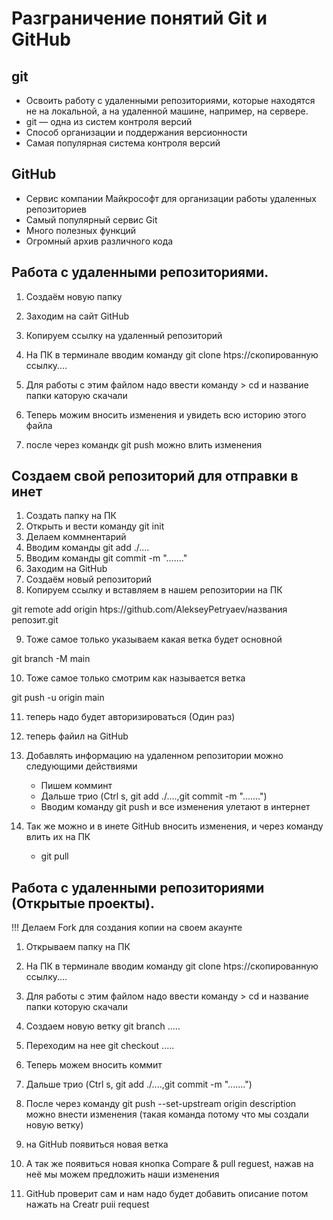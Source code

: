 # Разграничение понятий Git и GitHub

## git
* Освоить работу с удаленными
репозиториями, которые находятся
не на локальной, а на удаленной машине,
например, на сервере.
* git — одна из систем контроля версий
* Способ организации и поддержания версионности
* Самая популярная система контроля версий

## GitHub
* Сервис компании Майкрософт для
организации работы удаленных
репозиториев
* Самый популярный сервис Git
* Много полезных функций
* Огромный архив различного кода

## Работа с удаленными репозиториями. 

1) Создаём новую папку 

2) Заходим на сайт GitHub

3) Копируем ссылку на удаленный репозиторий
4) На ПК в терминале вводим команду git clone htps://скопированную ссылку....
5) Для работы с этим файлом надо ввести команду >  cd и название папки каторую скачали
6) Теперь можим вносить изменения и увидеть всю историю этого файла 
7) после через командк git push можно влить изменения 


## Создаем свой репозиторий для отправки в инет
1) Создать папку на ПК
2) Открыть и вести команду git init 
3) Делаем коммнентарий
4) Вводим команды git add ./.... 
5) Вводим команды git commit -m "......."
6) Заходим на GitHub
7) Создаём новый репозиторий 
8) Копируем ссылку и вставляем в нашем репозитории на ПК 

git remote add origin htps://github.com/AlekseyPetryaev/названия репозит.git

9) Тоже самое только указываем какая ветка будет основной
 
 git branch -M main

10) Тоже самое только смотрим как называется ветка 

git push -u origin main

11) теперь надо будет авторизироваться (Один раз)

12) теперь файил на GitHub

13) Добавлять информацию на удаленном репозитории можно следующими действиями 
    
    - Пишем комминт
    - Дальше трио (Ctrl s, git add ./....,git commit -m ".......")
    - Вводим команду git push  и все изменения улетают в интернет

14) Так же можно и в инете GitHub вносить изменения, и через команду влить их на ПК 

    - git pull


## Работа с удаленными репозиториями (Открытые проекты). 

!!! Делаем Fork для создания копии на своем акаунте

1) Открываем папку на ПК

2) На ПК в терминале вводим команду git clone htps://скопированную ссылку....
3) Для работы с этим файлом надо ввести команду >  cd и название папки которую скачали
4) Создаем новую ветку git branch .....
5) Переходим на нее git checkout .....
6) Теперь можем вносить коммит  
7) Дальше трио (Ctrl s, git add ./....,git commit -m ".......")
8) После через команду git push --set-upstream origin description можно внести изменения (такая команда потому что мы создали новую ветку)
9) на GitHub появиться новая ветка 
10) А так же появиться новая кнопка Compare & pull reguest, нажав на неё мы можем предложить наши изменения 
11) GitHub проверит сам и нам надо будет добавить описание потом нажать на Creatr puii request









